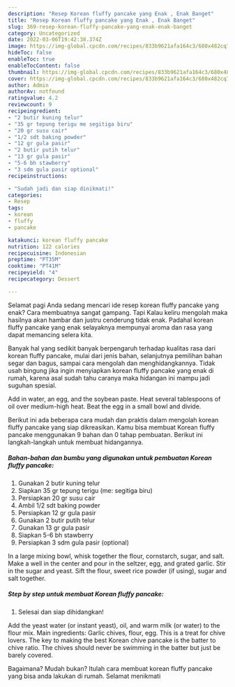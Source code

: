 ```yaml
---
description: "Resep Korean fluffy pancake yang Enak , Enak Banget"
title: "Resep Korean fluffy pancake yang Enak , Enak Banget"
slug: 369-resep-korean-fluffy-pancake-yang-enak-enak-banget
category: Uncategorized
date: 2022-03-06T19:42:38.374Z
image: https://img-global.cpcdn.com/recipes/833b9621afa164c3/680x482cq70/korean-fluffy-pancake-foto-resep-utama.jpg
hideToc: false
enableToc: true
enableTocContent: false
thumbnail: https://img-global.cpcdn.com/recipes/833b9621afa164c3/680x482cq70/korean-fluffy-pancake-foto-resep-utama.jpg
cover: https://img-global.cpcdn.com/recipes/833b9621afa164c3/680x482cq70/korean-fluffy-pancake-foto-resep-utama.jpg
author: Admin
authorAv: notfound
ratingvalue: 4.2
reviewcount: 9
recipeingredient:
- "2 butir kuning telur"
- "35 gr tepung terigu me segitiga biru"
- "20 gr susu cair"
- "1/2 sdt baking powder"
- "12 gr gula pasir"
- "2 butir putih telur"
- "13 gr gula pasir"
- "5-6 bh stawberry"
- "3 sdm gula pasir optional"
recipeinstructions:

- "Sudah jadi dan siap dinikmati!"
categories:
- Resep
tags:
- korean
- fluffy
- pancake

katakunci: korean fluffy pancake 
nutrition: 122 calories
recipecuisine: Indonesian
preptime: "PT35M"
cooktime: "PT41M"
recipeyield: "4"
recipecategory: Dessert

---
```



Selamat pagi Anda sedang mencari ide resep korean fluffy pancake yang enak? Cara membuatnya sangat gampang. Tapi Kalau keliru mengolah maka hasilnya akan hambar dan justru cenderung tidak enak. Padahal korean fluffy pancake yang enak selayaknya mempunyai aroma dan rasa yang dapat memancing selera kita.


Banyak hal yang sedikit banyak berpengaruh terhadap kualitas rasa dari korean fluffy pancake, mulai dari jenis bahan, selanjutnya pemilihan bahan segar dan bagus, sampai cara mengolah dan menghidangkannya. Tidak usah bingung jika ingin menyiapkan korean fluffy pancake yang enak di rumah, karena asal sudah tahu caranya maka hidangan ini mampu jadi suguhan spesial.

Add in water, an egg, and the soybean paste. Heat several tablespoons of oil over medium-high heat. Beat the egg in a small bowl and divide.


Berikut ini ada beberapa cara mudah dan praktis dalam mengolah korean fluffy pancake yang siap dikreasikan. Kamu bisa membuat Korean fluffy pancake menggunakan 9 bahan dan 0 tahap pembuatan. Berikut ini langkah-langkah untuk membuat hidangannya.

<!--inarticleads1-->

##### Bahan-bahan dan bumbu yang digunakan untuk pembuatan Korean fluffy pancake:

1. Gunakan 2 butir kuning telur
1. Siapkan 35 gr tepung terigu (me: segitiga biru)
1. Persiapkan 20 gr susu cair
1. Ambil 1/2 sdt baking powder
1. Persiapkan 12 gr gula pasir
1. Gunakan 2 butir putih telur
1. Gunakan 13 gr gula pasir
1. Siapkan 5-6 bh stawberry
1. Persiapkan 3 sdm gula pasir (optional)


In a large mixing bowl, whisk together the flour, cornstarch, sugar, and salt. Make a well in the center and pour in the seltzer, egg, and grated garlic. Stir in the sugar and yeast. Sift the flour, sweet rice powder (if using), sugar and salt together. 

<!--inarticleads2-->

##### Step by step untuk membuat Korean fluffy pancake:


1. Selesai dan siap dihidangkan!

Add the yeast water (or instant yeast), oil, and warm milk (or water) to the flour mix. Main ingredients: Garlic chives, flour, egg. This is a treat for chive lovers. The key to making the best Korean chive pancake is the batter to chive ratio. The chives should never be swimming in the batter but just be barely covered. 

Bagaimana? Mudah bukan? Itulah cara membuat korean fluffy pancake yang bisa anda lakukan di rumah. Selamat menikmati
